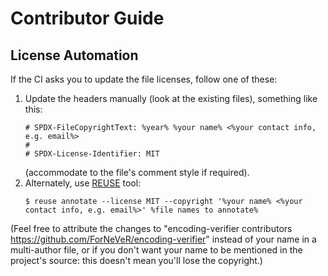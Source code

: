 <!--
SPDX-FileCopyrightText: 2025 Friedrich von Never <friedrich@fornever.me>

SPDX-License-Identifier: MIT
-->

Contributor Guide
=================
<!-- REUSE-IgnoreStart -->

License Automation
------------------
If the CI asks you to update the file licenses, follow one of these:
1. Update the headers manually (look at the existing files), something like this:
   ```
   # SPDX-FileCopyrightText: %year% %your name% <%your contact info, e.g. email%>
   #
   # SPDX-License-Identifier: MIT
   ```
   (accommodate to the file's comment style if required).
2. Alternately, use [REUSE][reuse] tool:
   ```console
   $ reuse annotate --license MIT --copyright '%your name% <%your contact info, e.g. email%>' %file names to annotate%
   ```

(Feel free to attribute the changes to "encoding-verifier contributors <https://github.com/ForNeVeR/encoding-verifier>" instead of your name in a multi-author file, or if you don't want your name to be mentioned in the project's source: this doesn't mean you'll lose the copyright.)

[reuse]: https://reuse.software/

<!-- REUSE-IgnoreEnd -->
